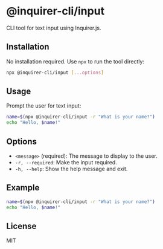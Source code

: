 # @inquirer-cli/input

CLI tool for text input using Inquirer.js.

## Installation

No installation required. Use `npx` to run the tool directly:

```bash
npx @inquirer-cli/input [...options]
```

## Usage

Prompt the user for text input:

```bash
name=$(npx @inquirer-cli/input -r "What is your name?")
echo "Hello, $name!"
```

## Options

- `<message>` (required): The message to display to the user.
- `-r, --required`: Make the input required.
- `-h, --help`: Show the help message and exit.

## Example

```bash
name=$(npx @inquirer-cli/input -r "What is your name?")
echo "Hello, $name!"
```

## License

MIT
